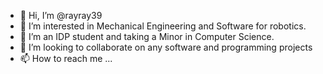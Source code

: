 - 👋 Hi, I’m @rayray39
- 👀 I’m interested in Mechanical Engineering and Software for robotics.
- 🌱 I’m an IDP student and taking a Minor in Computer Science.
- 💞️ I’m looking to collaborate on any software and programming projects
- 📫 How to reach me ...

<!---
rayray39/rayray39 is a ✨ special ✨ repository because its `README.md` (this file) appears on your GitHub profile.
You can click the Preview link to take a look at your changes.
--->
